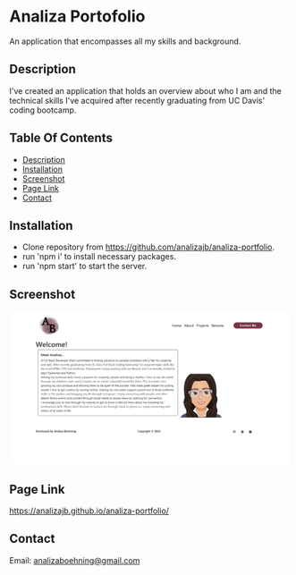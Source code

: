 # Analiza Portofolio

An application that encompasses all my skills and background.

## Description

I've created an application that holds an overview about who I am and the technical skills I've acquired after recently graduating from UC Davis' coding bootcamp.

## Table Of Contents

- [Description](#description)
- [Installation](#installation)
- [Screenshot](#screenshot)
- [Page Link](#page-link)
- [Contact](#contact)

## Installation

- Clone repository from https://github.com/analizajb/analiza-portfolio.
- run 'npm i' to install necessary packages.
- run 'npm start' to start the server.

## Screenshot

<img src='screenshot.png' alt='screenshot' width=500 />

## Page Link

https://analizajb.github.io/analiza-portfolio/

## Contact

Email: analizaboehning@gmail.com